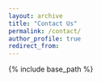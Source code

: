 ```yaml
---
layout: archive
title: "Contact Us"
permalink: /contact/
author_profile: true
redirect_from:
---
```


{% include base_path %}
